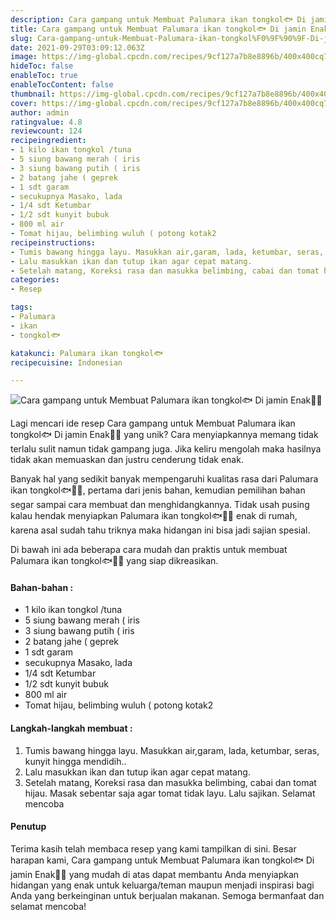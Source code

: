 ```yaml
---
description: Cara gampang untuk Membuat Palumara ikan tongkol🐟 Di jamin Enak"
title: Cara gampang untuk Membuat Palumara ikan tongkol🐟 Di jamin Enak
slug: Cara-gampang-untuk-Membuat-Palumara-ikan-tongkol%F0%9F%90%9F-Di-jamin-Enak
date: 2021-09-29T03:09:12.063Z
image: https://img-global.cpcdn.com/recipes/9cf127a7b8e8896b/400x400cq70/photo.jpg
hideToc: false
enableToc: true
enableTocContent: false
thumbnail: https://img-global.cpcdn.com/recipes/9cf127a7b8e8896b/400x400cq70/photo.jpg
cover: https://img-global.cpcdn.com/recipes/9cf127a7b8e8896b/400x400cq70/photo.jpg
author: admin
ratingvalue: 4.8
reviewcount: 124
recipeingredient:
- 1 kilo ikan tongkol /tuna
- 5 siung bawang merah ( iris
- 3 siung bawang putih ( iris
- 2 batang jahe ( geprek
- 1 sdt garam
- secukupnya Masako, lada
- 1/4 sdt Ketumbar
- 1/2 sdt kunyit bubuk
- 800 ml air
- Tomat hijau, belimbing wuluh ( potong kotak2
recipeinstructions:
- Tumis bawang hingga layu. Masukkan air,garam, lada, ketumbar, seras, kunyit hingga mendidih..
- Lalu masukkan ikan dan tutup ikan agar cepat matang.
- Setelah matang, Koreksi rasa dan masukka belimbing, cabai dan tomat hijau. Masak sebentar saja agar tomat tidak layu. Lalu sajikan. Selamat mencoba
categories:
- Resep

tags:
- Palumara
- ikan
- tongkol🐟

katakunci: Palumara ikan tongkol🐟
recipecuisine: Indonesian

---
```


![Cara gampang untuk Membuat Palumara ikan tongkol🐟 Di jamin Enak👩‍🍳](https://img-global.cpcdn.com/recipes/9cf127a7b8e8896b/400x400cq70/photo.jpg)

Lagi mencari ide resep Cara gampang untuk Membuat Palumara ikan tongkol🐟 Di jamin Enak👩‍🍳 yang unik? Cara menyiapkannya memang tidak terlalu sulit namun tidak gampang juga. Jika keliru mengolah maka hasilnya tidak akan memuaskan dan justru cenderung tidak enak.

Banyak hal yang sedikit banyak mempengaruhi kualitas rasa dari Palumara ikan tongkol🐟👩‍🍳, pertama dari jenis bahan, kemudian pemilihan bahan segar sampai cara membuat dan menghidangkannya. Tidak usah pusing kalau hendak menyiapkan Palumara ikan tongkol🐟👩‍🍳 enak di rumah, karena asal sudah tahu triknya maka hidangan ini bisa jadi sajian spesial.

Di bawah ini ada beberapa cara mudah dan praktis untuk membuat Palumara ikan tongkol🐟👩‍🍳 yang siap dikreasikan.

<!--inarticleads1-->

#### Bahan-bahan :

- 1 kilo ikan tongkol /tuna
- 5 siung bawang merah ( iris
- 3 siung bawang putih ( iris
- 2 batang jahe ( geprek
- 1 sdt garam
- secukupnya Masako, lada
- 1/4 sdt Ketumbar
- 1/2 sdt kunyit bubuk
- 800 ml air
- Tomat hijau, belimbing wuluh ( potong kotak2

<!--inarticleads2-->

#### Langkah-langkah membuat :

1. Tumis bawang hingga layu. Masukkan air,garam, lada, ketumbar, seras, kunyit hingga mendidih..
1. Lalu masukkan ikan dan tutup ikan agar cepat matang.
1. Setelah matang, Koreksi rasa dan masukka belimbing, cabai dan tomat hijau. Masak sebentar saja agar tomat tidak layu. Lalu sajikan. Selamat mencoba

#### Penutup

Terima kasih telah membaca resep yang kami tampilkan di sini. Besar harapan kami, Cara gampang untuk Membuat Palumara ikan tongkol🐟 Di jamin Enak👩‍🍳 yang mudah di atas dapat membantu Anda menyiapkan hidangan yang enak untuk keluarga/teman maupun menjadi inspirasi bagi Anda yang berkeinginan untuk berjualan makanan. Semoga bermanfaat dan selamat mencoba!